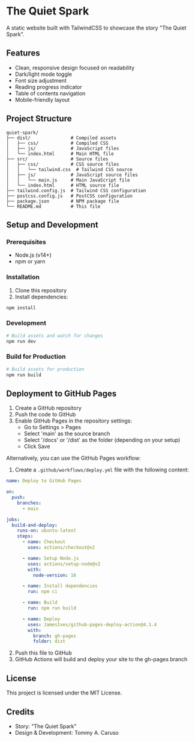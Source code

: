 # The Quiet Spark

A static website built with TailwindCSS to showcase the story "The Quiet Spark".

## Features

- Clean, responsive design focused on readability
- Dark/light mode toggle
- Font size adjustment
- Reading progress indicator
- Table of contents navigation
- Mobile-friendly layout

## Project Structure

```
quiet-spark/
├── dist/               # Compiled assets
│   ├── css/            # Compiled CSS
│   ├── js/             # JavaScript files
│   └── index.html      # Main HTML file
├── src/                # Source files
│   ├── css/            # CSS source files
│   │   └── tailwind.css  # Tailwind CSS source
│   ├── js/             # JavaScript source files
│   │   └── main.js     # Main JavaScript file
│   └── index.html      # HTML source file
├── tailwind.config.js  # Tailwind CSS configuration
├── postcss.config.js   # PostCSS configuration
├── package.json        # NPM package file
└── README.md           # This file
```

## Setup and Development

### Prerequisites

- Node.js (v14+)
- npm or yarn

### Installation

1. Clone this repository
2. Install dependencies:

```bash
npm install
```

### Development

```bash
# Build assets and watch for changes
npm run dev
```

### Build for Production

```bash
# Build assets for production
npm run build
```

## Deployment to GitHub Pages

1. Create a GitHub repository
2. Push the code to GitHub
3. Enable GitHub Pages in the repository settings:
   - Go to Settings > Pages
   - Select 'main' as the source branch
   - Select '/docs' or '/dist' as the folder (depending on your setup)
   - Click Save

Alternatively, you can use the GitHub Pages workflow:

1. Create a `.github/workflows/deploy.yml` file with the following content:

```yaml
name: Deploy to GitHub Pages

on:
  push:
    branches:
      - main

jobs:
  build-and-deploy:
    runs-on: ubuntu-latest
    steps:
      - name: Checkout
        uses: actions/checkout@v2

      - name: Setup Node.js
        uses: actions/setup-node@v2
        with:
          node-version: 16

      - name: Install dependencies
        run: npm ci

      - name: Build
        run: npm run build

      - name: Deploy
        uses: JamesIves/github-pages-deploy-action@4.1.4
        with:
          branch: gh-pages
          folder: dist
```

2. Push this file to GitHub
3. GitHub Actions will build and deploy your site to the gh-pages branch

## License

This project is licensed under the MIT License.

## Credits

- Story: "The Quiet Spark"
- Design & Development: Tommy A. Caruso

